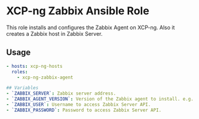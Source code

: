 # XCP-ng Zabbix Ansible Role
This role installs and configures the Zabbix Agent on XCP-ng.
Also it creates a Zabbix host in Zabbix Server.

## Usage
```yaml
- hosts: xcp-ng-hosts
  roles:
    - xcp-ng-zabbix-agent

## Variables
- `ZABBIX_SERVER`: Zabbix server address.
- `ZABBIX_AGENT_VERSION`: Version of the Zabbix agent to install. e.g. "50".
- `ZABBIX_USER`: Username to access Zabbix Server API.
- `ZABBIX_PASSWORD`: Password to access Zabbix Server API.
